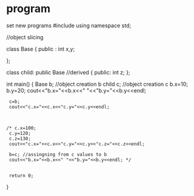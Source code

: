# program
set new programs
#include<iostream>
using namespace std;
 
 
 //object slicing
 
 class Base
 {
     public :
     int x,y;
     
 };
 
 
 class child: public Base //derived
 {
     public:
     int z;
 };
 
 
 int main()
 {
     Base b;  //object creation b
     child c; //object creation c
     b.x=10;
     b.y=20;
     cout<<"b.x="<<b.x<<" "<<"b.y="<<b.y<<endl;
     
     c=b;
     cout<<"c.x="<<c.x<<"c.y="<<c.y<<endl;

     
     
    /* c.x=100;
     c.y=120;
     c.z=130;
     cout<<"c.x="<<c.x<<"c.y="<<c.y<<"c.z="<<c.z<<endl;
     
     b=c; //assingning from c values to b
     cout<<"b.x="<<b.x<<" "<<"b.y="<<b.y<<endl; */

     
     return 0;
 }
